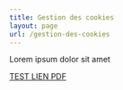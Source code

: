 ```yaml
---
title: Gestion des cookies
layout: page
url: /gestion-des-cookies
---
```

Lorem ipsum dolor sit amet 

[TEST LIEN PDF](/img/document-sans-titre.pdf)